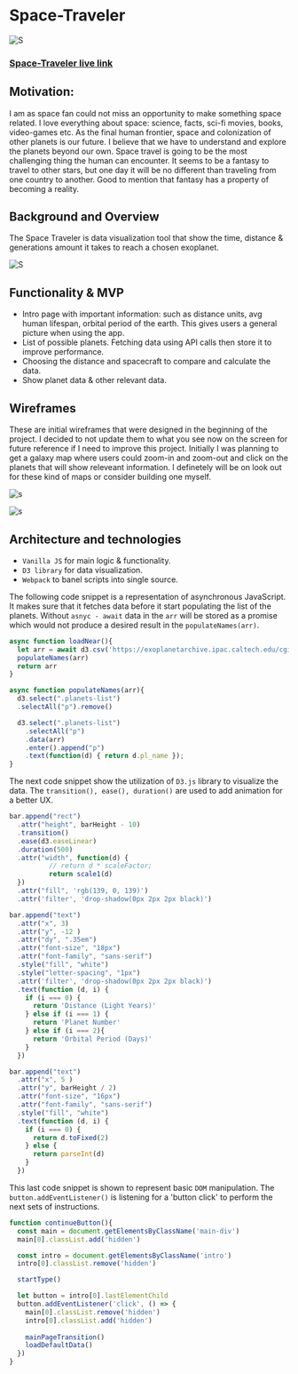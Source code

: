# Space-Traveler

![S](https://github.com/alexeysergeev-cm/Space-Traveler/blob/main/assets/intro.gif)

### [Space-Traveler live link](https://alexeysergeev-cm.github.io/Space-Traveler/)

## Motivation:
I am as space fan could not miss an opportunity to make something space related. I love everything about space: science, facts, sci-fi movies, books, video-games etc. As the final human frontier, space and colonization of other planets is our future. I believe that we have to understand and explore the planets beyond our own. Space travel is going to be the most challenging thing the human can encounter. It seems to be a fantasy to travel to other stars, but one day it will be no different than traveling from one country to another. Good to mention that fantasy has a property of becoming a reality.

## Background and Overview
The Space Traveler is data visualization tool that show the time, distance & generations amount it takes to reach a chosen exoplanet.

![S](https://github.com/alexeysergeev-cm/Space-Traveler/blob/main/assets/proj_overview.gif)


## Functionality & MVP
* Intro page with important information: such as distance units, avg human lifespan, orbital period of the earth. This gives users a general picture when using the app.
* List of possible planets. Fetching data using API calls then store it to improve performance. 
* Choosing the distance and spacecraft to compare and calculate the data.
* Show planet data & other relevant data.

## Wireframes
These are initial wireframes that were designed in the beginning of the project. I decided to not update them to what you see now on the screen for future reference if I need to improve this project. Initially I was planning to get a galaxy map where users could zoom-in and zoom-out and click on the planets that will show releveant information. I definetely will be on look out for these kind of maps or consider building one myself.

![s](https://github.com/alexeysergeev-cm/Space-Traveler/blob/main/wireframes/intro.jpg)

![s](https://github.com/alexeysergeev-cm/Space-Traveler/blob/main/wireframes/main.jpg)

## Architecture and technologies

* `Vanilla JS` for main logic & functionality.
* `D3 library` for data visualization.
* `Webpack` to banel scripts into single source.

The following code snippet is a representation of asynchronous JavaScript. It makes sure that it fetches data before it start populating the list of the planets. Without `asnyc - await` data in the `arr` will be stored as a promise which would not produce a desired result in the `populateNames(arr)`.

```javascript
async function loadNear(){
  let arr = await d3.csv('https://exoplanetarchive.ipac.caltech.edu/cgi-bin/nstedAPI/nph-nstedAPI?&table=exoplanets&where=st_dist<5&order=st_dist') 
  populateNames(arr)
  return arr
}

async function populateNames(arr){
  d3.select(".planets-list")
  .selectAll("p").remove()

  d3.select(".planets-list")
    .selectAll("p")
    .data(arr)
    .enter().append("p")
    .text(function(d) { return d.pl_name });
}
```

The next code snippet show the utilization of `D3.js` library to visualize the data. The `transition(), ease(), duration()` are used to add animation for a better UX.

```javascript
bar.append("rect")
  .attr("height", barHeight - 10)
  .transition()
  .ease(d3.easeLinear)
  .duration(500)
  .attr("width", function(d) {
          // return d * scaleFactor;
          return scale1(d)
  })
  .attr("fill", 'rgb(139, 0, 139)')
  .attr('filter', 'drop-shadow(0px 2px 2px black)')

bar.append("text")
  .attr("x", 3)
  .attr("y", -12 )
  .attr("dy", ".35em")
  .attr("font-size", "18px")
  .attr("font-family", "sans-serif")
  .style("fill", "white")
  .style("letter-spacing", "1px")
  .attr('filter', 'drop-shadow(0px 2px 2px black)')
  .text(function (d, i) {
    if (i === 0) {
      return 'Distance (Light Years)'
    } else if (i === 1) {
      return 'Planet Number'
    } else if (i === 2){
      return 'Orbital Period (Days)'
    }
  })

bar.append("text")
  .attr("x", 5 )
  .attr("y", barHeight / 2)
  .attr("font-size", "16px")
  .attr("font-family", "sans-serif")
  .style("fill", "white")
  .text(function (d, i) {
    if (i === 0) {
      return d.toFixed(2)
    } else {
      return parseInt(d) 
    }
  })

```

This last code snippet is shown to represent basic `DOM` manipulation. The `button.addEventListener()` is listening for a 'button click' to perform the next sets of instructions.

```javascript
function continueButton(){  
  const main = document.getElementsByClassName('main-div')
  main[0].classList.add('hidden')

  const intro = document.getElementsByClassName('intro')
  intro[0].classList.remove('hidden')

  startType()

  let button = intro[0].lastElementChild
  button.addEventListener('click', () => {
    main[0].classList.remove('hidden')
    intro[0].classList.add('hidden')
    
    mainPageTransition()
    loadDefaultData()
  })
}
```